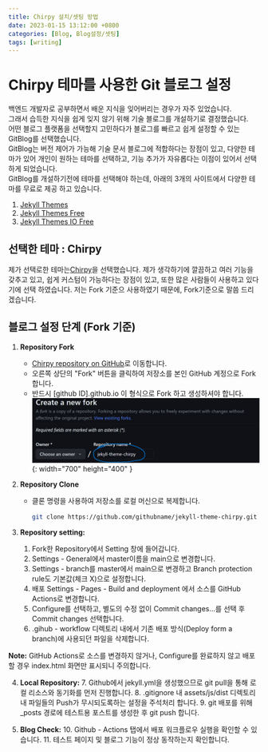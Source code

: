 ```yaml
---
title: Chirpy 설치/셋팅 방법
date: 2023-01-15 13:12:00 +0800
categories: [Blog, Blog설정/셋팅]
tags: [writing]
---
```

# Chirpy 테마를 사용한 Git 블로그 설정
백엔드 개발자로 공부하면서 배운 지식을 잊어버리는 경우가 자주 있었습니다.     
그래서 습득한 지식을 쉽게 잊지 않기 위해 기술 블로그를 개설하기로 결정했습니다.     
어떤 블로그 플랫폼을 선택할지 고민하다가 블로그를 빠르고 쉽게 설정할 수 있는 GitBlog를 선택했습니다.     
GitBlog는 버전 제어가 가능해 기술 문서 블로그에 적합하다는 장점이 있고, 다양한 테마가 있어 개인이 원하는 테마를 선택하고, 기능 추가가 자유롭다는 이점이 있어서 선택하게 되었습니다.    
GitBlog를 개설하기전에 테마를 선택해야 하는데, 아래의 3개의 사이트에서 다양한 테마를 무료로 제공 하고 있습니다.      

1. [Jekyll Themes](https://jekyllthemes.org/themes/monos/)
2. [Jekyll Themes Free](https://jekyll-themes.com/free)
3. [Jekyll Themes IO Free](https://jekyllthemes.io/free)

## 선택한 테마 : Chirpy
제가 선택로한 테마는[Chirpy](https://chirpy.cotes.page/)을 선택했습니다. 제가 생각하기에 깔끔하고 여러 기능을 갖추고 있고, 쉽게 커스텀이 가능하다는 장점이 있고, 또한 많은 사람들이 사용하고 있다기에 선택 하였습니다. 저는 Fork 기준으 사용하였기 때문에, Fork기준으로 말씀 드리겠습니다.

## 블로그 설정 단계 (Fork 기준)

1. **Repository Fork**
   - [Chirpy repository on GitHub](https://github.com/cotes2020/jekyll-theme-chirpy)로 이동합니다.
   - 오른쪽 상단의 "Fork" 버튼을 클릭하여 저장소를 본인 GitHub 계정으로 Fork합니다.
   - 반드시 [github ID].github.io 이 형식으로 Fork 하고 생성하셔야 합니다.
![Spring Start Site](/assets/img/spring/githubforkimageone.png){: width="700" height="400" }

2. **Repository Clone**
   - 클론 명령을 사용하여 저장소를 로컬 머신으로 복제합니다.
     ```bash
     git clone https://github.com/githubname/jekyll-theme-chirpy.git
     ```

3. **Repository setting:**
   1. Fork한 Repository에서 Setting 창에 들어갑니다.
   2. Settings - General에서 master이름을 main으로 변경합니다.
   3. Settings - branch를 master에서 main으로 변경하고 Branch protection rule도 기본값(체크 X)으로 설정합니다.
   4. 배포 Settings - Pages - Build and deployment 에서 소스를 GitHub Actions로 변경합니다.
   5. Configure를 선택하고, 별도의 수정 없이 Commit changes…를 선택 후 Commit changes 선택합니다.
   6. .gihub - workflow 디렉토리 내에서 기존 배포 방식(Deploy form a branch)에 사용되던 파일을 삭제합니다.

**Note:**
GitHub Actions로 소스를 변경하지 않거나, Configure를 완료하지 않고 배포할 경우 index.html 화면만 표시되니 주의합니다.

4. **Local Repository:**
   7. Github에서 jekyll.yml을 생성했으므로 git pull을 통해 로컬 리소스와 동기화를 먼저 진행합니다.
   8. .gitignore 내 assets/js/dist 디렉토리 내 파일들의 Push가 무시되도록하는 설정을 주석처리 합니다.
   9. git 배포를 위해 _posts 경로에 테스트용 포스트를 생성한 후 git push 합니다.

5. **Blog Check:**
   10. Github - Actions 탭에서 배포 워크플로우 실행을 확인할 수 있습니다.
   11. 테스트 페이지 및 블로그 기능이 정상 동작하는지 확인합니다.

